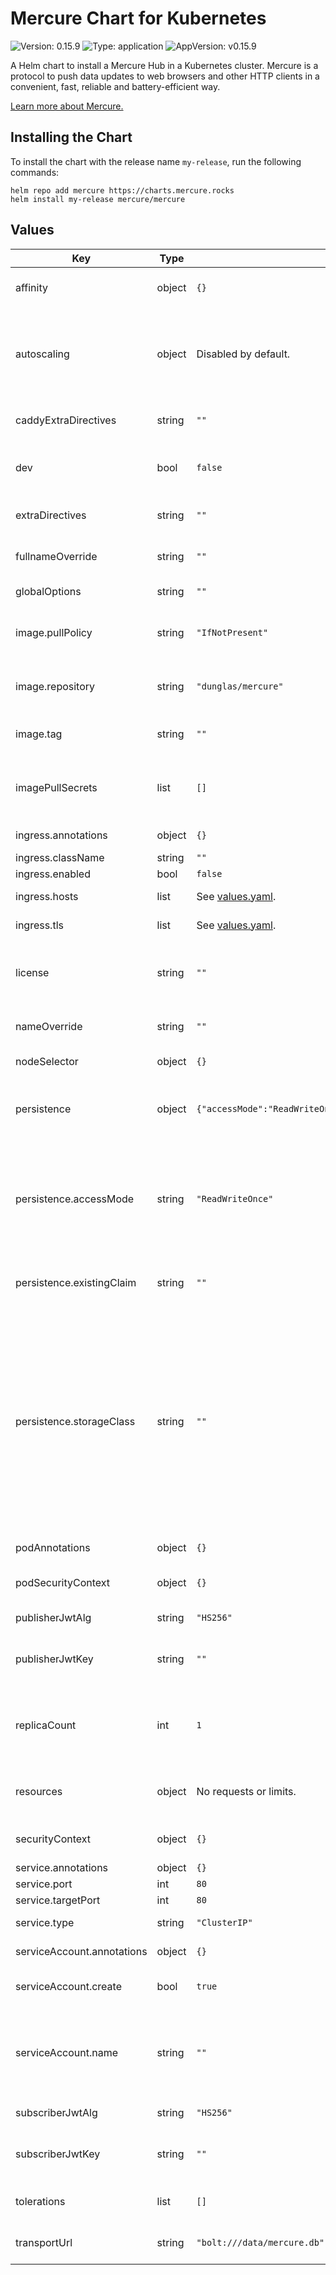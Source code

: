 <!-- markdownlint-disable -->
# Mercure Chart for Kubernetes

![Version: 0.15.9](https://img.shields.io/badge/Version-0.15.9-informational?style=flat-square) ![Type: application](https://img.shields.io/badge/Type-application-informational?style=flat-square) ![AppVersion: v0.15.9](https://img.shields.io/badge/AppVersion-v0.15.9-informational?style=flat-square)

A Helm chart to install a Mercure Hub in a Kubernetes cluster. Mercure is a protocol to push data updates to web browsers and other HTTP clients in a convenient, fast, reliable and battery-efficient way.

[Learn more about Mercure.](https://mercure.rocks)

## Installing the Chart

To install the chart with the release name `my-release`, run the following commands:

    helm repo add mercure https://charts.mercure.rocks
    helm install my-release mercure/mercure

## Values

| Key | Type | Default | Description |
|-----|------|---------|-------------|
| affinity | object | `{}` | [Affinity](https://kubernetes.io/docs/concepts/scheduling-eviction/assign-pod-node/#affinity-and-anti-affinity) configuration. See the [API reference](https://kubernetes.io/docs/reference/kubernetes-api/workload-resources/pod-v1/#scheduling) for details. |
| autoscaling | object | Disabled by default. | Autoscaling must not be enabled unless you are using [the High Availability version](https://mercure.rocks/docs/hub/cluster) (see [values.yaml](values.yaml) for details). |
| caddyExtraDirectives | string | `""` | Inject extra Caddy directives in the Caddyfile. |
| dev | bool | `false` | Enable the development mode, including the debug UI and the demo. |
| extraDirectives | string | `""` | Inject extra Mercure directives in the Caddyfile. |
| fullnameOverride | string | `""` | A name to substitute for the full names of resources. |
| globalOptions | string | `""` | Inject global options in the Caddyfile. |
| image.pullPolicy | string | `"IfNotPresent"` | [Image pull policy](https://kubernetes.io/docs/concepts/containers/images/#updating-images) for updating already existing images on a node. |
| image.repository | string | `"dunglas/mercure"` | Name of the image repository to pull the container image from. |
| image.tag | string | `""` | Overrides the image tag whose default is the chart appVersion. |
| imagePullSecrets | list | `[]` | Reference to one or more secrets to be used when [pulling images](https://kubernetes.io/docs/tasks/configure-pod-container/pull-image-private-registry/#create-a-pod-that-uses-your-secret) (from private registries). |
| ingress.annotations | object | `{}` | Annotations to be added to the ingress. |
| ingress.className | string | `""` | Ingress [class name](https://kubernetes.io/docs/concepts/services-networking/ingress/#ingress-class). |
| ingress.enabled | bool | `false` | Enable [ingress](https://kubernetes.io/docs/concepts/services-networking/ingress/). |
| ingress.hosts | list | See [values.yaml](values.yaml). | Ingress host configuration. |
| ingress.tls | list | See [values.yaml](values.yaml). | Ingress TLS configuration. |
| license | string | `""` | The license key for [the High Availability version](https://mercure.rocks/docs/hub/cluster) (not necessary is you use the FOSS version). |
| nameOverride | string | `""` | A name in place of the chart name for `app:` labels. |
| nodeSelector | object | `{}` | [Node selector](https://kubernetes.io/docs/concepts/scheduling-eviction/assign-pod-node/#nodeselector) configuration. |
| persistence | object | `{"accessMode":"ReadWriteOnce","enabled":false,"existingClaim":"","size":"1Gi","storageClass":""}` | Enable persistence using [Persistent Volume Claims](http://kubernetes.io/docs/user-guide/persistent-volumes/), only useful if you the BoltDB transport. |
| persistence.accessMode | string | `"ReadWriteOnce"` | A manually managed Persistent Volume and Claim. Requires `persistence.enabled: true` If defined, PVC must be created manually before volume will be bound. |
| persistence.existingClaim | string | `""` | If defined, PVC must be created manually before volume will be bound |
| persistence.storageClass | string | `""` | Mercure Data Persistent Volume Storage Class. If defined, `storageClassName: <storageClass>` If set to `"-"``, `storageClassName: ""``, which disables dynamic provisioning. If undefined (the default) or set to `null`, no `storageClassName` spec is set, choosing the default provisioner. |
| podAnnotations | object | `{}` | Annotations to be added to pods. |
| podSecurityContext | object | `{}` | Pod [security context](https://kubernetes.io/docs/tasks/configure-pod-container/security-context/#set-the-security-context-for-a-pod). See the [API reference](https://kubernetes.io/docs/reference/kubernetes-api/workload-resources/pod-v1/#security-context) for details. |
| publisherJwtAlg | string | `"HS256"` | The JWT algorithm to use for publishers. |
| publisherJwtKey | string | `""` | The JWT key to use for publishers, a random key will be generated if empty. |
| replicaCount | int | `1` | The number of replicas (pods) to launch, must be 1 unless you are using [the High Availability version](https://mercure.rocks/docs/hub/cluster). |
| resources | object | No requests or limits. | Container resource [requests and limits](https://kubernetes.io/docs/concepts/configuration/manage-resources-containers/). See the [API reference](https://kubernetes.io/docs/reference/kubernetes-api/workload-resources/pod-v1/#resources) for details. |
| securityContext | object | `{}` | Container [security context](https://kubernetes.io/docs/tasks/configure-pod-container/security-context/#set-the-security-context-for-a-container). See the [API reference](https://kubernetes.io/docs/reference/kubernetes-api/workload-resources/pod-v1/#security-context-1) for details. |
| service.annotations | object | `{}` |  |
| service.port | int | `80` | Service port. |
| service.targetPort | int | `80` | Service target port. |
| service.type | string | `"ClusterIP"` | Kubernetes [service type](https://kubernetes.io/docs/concepts/services-networking/service/#publishing-services-service-types). |
| serviceAccount.annotations | object | `{}` | Annotations to add to the service account. |
| serviceAccount.create | bool | `true` | Specifies whether a service account should be created. |
| serviceAccount.name | string | `""` | The name of the service account to use. If not set and create is true, a name is generated using the fullname template. |
| subscriberJwtAlg | string | `"HS256"` | The JWT algorithm to use for subscribers. |
| subscriberJwtKey | string | `""` | The JWT key to use for subscribers, a random key will be generated if empty. |
| tolerations | list | `[]` | [Tolerations](https://kubernetes.io/docs/concepts/scheduling-eviction/taint-and-toleration/) for node taints. See the [API reference](https://kubernetes.io/docs/reference/kubernetes-api/workload-resources/pod-v1/#scheduling) for details. |
| transportUrl | string | `"bolt:///data/mercure.db"` | The URL representation of the transport to use. |

